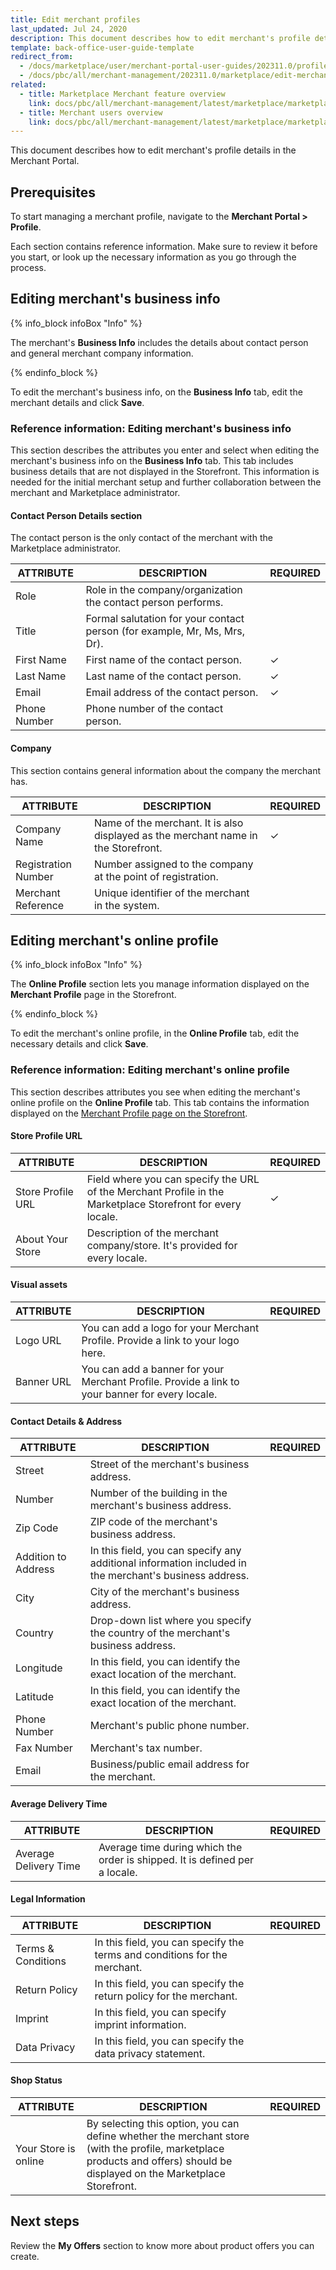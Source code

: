 ```yaml
---
title: Edit merchant profiles
last_updated: Jul 24, 2020
description: This document describes how to edit merchant's profile details in the Merchant Portal.
template: back-office-user-guide-template
redirect_from:
  - /docs/marketplace/user/merchant-portal-user-guides/202311.0/profile/editing-merchants-profile-details.html
  - /docs/pbc/all/merchant-management/202311.0/marketplace/edit-merchant-profiles.html
related:
  - title: Marketplace Merchant feature overview
    link: docs/pbc/all/merchant-management/latest/marketplace/marketplace-merchant-feature-overview/marketplace-merchant-feature-overview.html
  - title: Merchant users overview
    link: docs/pbc/all/merchant-management/latest/marketplace/marketplace-merchant-feature-overview/merchant-users-overview.html
---
```


This document describes how to edit merchant's profile details in the Merchant Portal.

## Prerequisites

To start managing a merchant profile, navigate to the **Merchant Portal&nbsp;<span aria-label="and then">></span> Profile**.

Each section contains reference information. Make sure to review it before you start, or look up the necessary information as you go through the process.


## Editing merchant's business info

{% info_block infoBox "Info" %}

The merchant's **Business Info** includes the details about contact person and general merchant company information.

{% endinfo_block %}

To edit the merchant's business info, on the **Business Info** tab, edit the merchant details and click **Save**.

### Reference information: Editing merchant's business info

This section describes the attributes you enter and select when editing the merchant's business info on the **Business Info** tab. This tab includes business details that are not displayed in the Storefront. This information is needed for the initial merchant setup and further collaboration between the merchant and Marketplace administrator.

#### Contact Person Details section

The contact person is the only contact of the merchant with the Marketplace administrator.

| ATTRIBUTE | DESCRIPTION | REQUIRED |
|-|-|-|
| Role | Role in the company/organization the contact person performs. |   |
| Title | Formal salutation for your contact person (for example, Mr, Ms, Mrs, Dr).  |   |
| First Name | First name of the contact person. | &check; |
| Last Name | Last name of the contact person.  | &check; |
| Email | Email address of the contact person. | &check; |
| Phone Number | Phone number of the contact person. |   |

#### Company

This section contains general information about the company the merchant has.

| ATTRIBUTE | DESCRIPTION | REQUIRED |
|-|-|-|
| Company Name | Name of the merchant. It is also displayed as the merchant name in the Storefront. | &check; |
| Registration Number | Number assigned to the company at the point of registration. |   |
| Merchant Reference | Unique identifier of the merchant in the system. |   |

## Editing merchant's online profile

{% info_block infoBox "Info" %}

The **Online Profile** section lets you manage information displayed on the **Merchant Profile** page in the Storefront.

{% endinfo_block %}

To edit the merchant's online profile, in the **Online Profile** tab, edit the necessary details and click **Save**.

### Reference information: Editing merchant's online profile

This section describes attributes you see when editing the merchant's online profile on the **Online Profile** tab. This  tab contains the information displayed on the [Merchant Profile page on the Storefront](/docs/pbc/all/merchant-management/latest/marketplace/marketplace-merchant-feature-overview/marketplace-merchant-feature-overview.html#merchant-profile).

#### Store Profile URL

| ATTRIBUTE | DESCRIPTION | REQUIRED |
|-|-|-|
| Store Profile URL | Field where you can specify the URL of the Merchant Profile in the Marketplace Storefront for every locale. | &check; |
| About Your Store | Description of the merchant company/store. It's provided for every locale. |   |

#### Visual assets

| ATTRIBUTE | DESCRIPTION | REQUIRED |
|-|-|-|
| Logo URL | You can add a logo for your Merchant Profile. Provide a link to your logo here. |   |
| Banner URL | You can add a banner for your Merchant Profile. Provide a link to your banner for every locale. |   |

#### Contact Details & Address

| ATTRIBUTE | DESCRIPTION | REQUIRED |
|-|-|-|
| Street | Street of the merchant's business address. |   |
| Number | Number of the building in the merchant's business address. |   |
| Zip Code | ZIP code of the merchant's business address. |   |
| Addition to Address | In this field, you can specify any additional information included in the merchant's business address. |   |
| City | City of the merchant's business address. |   |
| Country | Drop-down list where you specify the country of the merchant's business address. |   |
| Longitude | In this field, you can identify the exact location of the merchant. |   |
| Latitude | In this field, you can identify the exact location of the merchant. |   |
| Phone Number | Merchant's public phone number. |   |
| Fax Number | Merchant's tax number. |   |
| Email | Business/public email address for the merchant.  |   |

#### Average Delivery Time

| ATTRIBUTE | DESCRIPTION | REQUIRED |
|-|-|-|
| Average Delivery Time | Average time during which the order is shipped. It is defined per a locale. |   |

#### Legal Information

| ATTRIBUTE | DESCRIPTION | REQUIRED |
|-|-|-|
| Terms & Conditions | In this field, you can specify the terms and conditions for the merchant. |   |
| Return Policy | In this field, you can specify the return policy for the merchant. |   |
| Imprint | In this field, you can specify imprint information. |   |
| Data Privacy | In this field, you can specify the data privacy statement. |   |

#### Shop Status

| ATTRIBUTE | DESCRIPTION | REQUIRED |
|-|-|-|
| Your Store is online | By selecting this option, you can define whether the merchant store (with the profile, marketplace products and offers) should be displayed on the Marketplace Storefront. |   |

## Next steps

Review the **My Offers** section to know more about product offers you can create.
